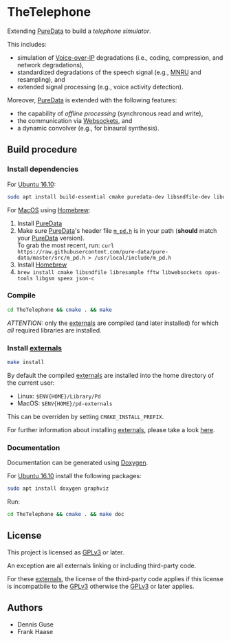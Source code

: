 TheTelephone
===

Extending [PureData](https://puredata.info/) to build a _telephone simulator_.

This includes:

* simulation of [Voice-over-IP](https://en.wikipedia.org/wiki/Voice_over_IP) degradations (i.e., coding, compression, and network degradations),
* standardized degradations of the speech signal (e.g., [MNRU](https://en.wikipedia.org/wiki/Modulated_Noise_Reference_Unit) and resampling), and
* extended signal processing (e.g., voice activity detection).

Moreover, [PureData](https://puredata.info/) is extended with the following features:

* the capability of _offline processing_ (synchronous read and write),
* the communication via [Websockets](https://en.wikipedia.org/wiki/WebSocket), and
* a dynamic convolver (e.g., for binaural synthesis).

Build procedure
---
### Install dependencies

For [Ubuntu 16.10](http://releases.ubuntu.com/16.10/):
```bash
sudo apt install build-essential cmake puredata-dev libsndfile-dev libresample-dev libfftw3-dev libwebsockets-dev libopus-dev libgsm1-dev libspeex-dev libspeexdsp-dev libjson-c-dev
```

For [MacOS](www.apple.com/macos/) using [Homebrew](http://brew.sh):

1. Install [PureData](https://puredata.info/docs/faq/macosx)
2. Make sure [PureData](https://puredata.info/docs/faq/macosx)'s header file [`m_pd.h`](https://github.com/pure-data/pure-data/blob/master/src/m_pd.h) is in your path (__should__ match your [PureData](https://puredata.info/) version).  
To grab the most recent, run: `curl https://raw.githubusercontent.com/pure-data/pure-data/master/src/m_pd.h > /usr/local/include/m_pd.h`
3. Install [Homebrew](http://brew.sh)
4. `brew install cmake libsndfile libresample fftw libwebsockets opus-tools libgsm speex json-c`

### Compile

```bash
cd TheTelephone && cmake . && make
```

_ATTENTION:_ only the [externals](http://pdstatic.iem.at/externals-HOWTO/) are compiled (and later installed) for which _all_ required libraries are installed.  

### Install [__externals__](http://pdstatic.iem.at/externals-HOWTO/)

```bash
make install
```

By default the compiled [externals](http://pdstatic.iem.at/externals-HOWTO/) are installed into the home directory of the current user:
* Linux: `$ENV{HOME}/Library/Pd`
* MacOS: `$ENV{HOME}/pd-externals`

This can be overriden by setting `CMAKE_INSTALL_PREFIX`.

For further information about installing [externals](http://pdstatic.iem.at/externals-HOWTO/), please take a look [here](https://puredata.info/docs/faq/how-do-i-install-externals-and-help-files).

### Documentation

Documentation can be generated using [Doxygen](www.doxygen.org/).

For [Ubuntu 16.10](http://releases.ubuntu.com/16.10/) install the following packages:
```bash
sudo apt install doxygen graphviz
```

Run:
```bash
cd TheTelephone && cmake . && make doc
```

License
---
This project is licensed as [GPLv3](http://www.gnu.org/licenses/gpl-3.0.txt) or later.

An exception are all externals linking or including third-party code.

For these [externals](http://pdstatic.iem.at/externals-HOWTO/), the license of the third-party code applies if this license is incompatbile to the [GPLv3](http://www.gnu.org/licenses/gpl-3.0.txt) otherwise the [GPLv3](http://www.gnu.org/licenses/gpl-3.0.txt) or later applies.

Authors
---
* Dennis Guse
* Frank Haase
